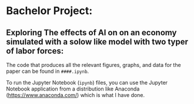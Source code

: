 # Bachelor Project:
## Exploring The effects of AI on on an economy simulated with a solow like model with two typer of labor forces:

The code that produces all the relevant figures, graphs, and data for the paper can be found in $\texttt{####.ipynb}$.

To run the Jupyter Notebook ($\texttt{ipynb}$) files, you can use the Jupyter Notebook application from a distribution like Anaconda (https://www.anaconda.com/) which is what I have done.


